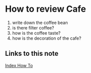 # How to review Cafe

1. write down the coffee bean
1. is there filter coffee?
1. how is the coffee taste?
1. how is the decoration of the cafe?
## Links to this note

[Index How To](index-how-to.md)

